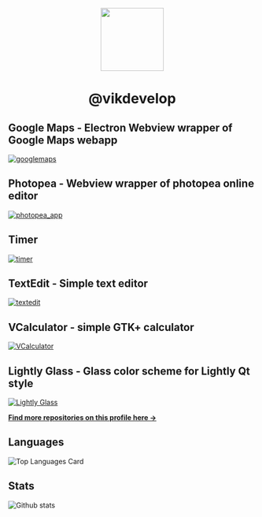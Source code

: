 <p align=center>
  <img align="center" width="128" height="128" src="https://avatars.githubusercontent.com/u/83600218?v=4">
</p>
<h1 align=center>@vikdevelop</h1>

## Google Maps - Electron Webview wrapper of Google Maps webapp
[![googlemaps](https://github-readme-stats.vercel.app/api/pin/?username=vikdevelop&repo=googlemaps)](https://github.com/vikdevelop/googlemaps)
## Photopea - Webview wrapper of photopea online editor
[![photopea_app](https://github-readme-stats.vercel.app/api/pin/?username=vikdevelop&repo=photopea_app)](https://github.com/vikdevelop/photopea_app)
## Timer
[![timer](https://github-readme-stats.vercel.app/api/pin/?username=vikdevelop&repo=timer)](https://github.com/vikdevelop/timer)
## TextEdit - Simple text editor
[![textedit](https://github-readme-stats.vercel.app/api/pin/?username=vikdevelop&repo=textedit)](https://github.com/vikdevelop/textedit)
## VCalculator - simple GTK+ calculator
[![VCalculator](https://github-readme-stats.vercel.app/api/pin/?username=vikdevelop&repo=VCalculator)](https://github.com/vikdevelop/VCalculator)
## Lightly Glass - Glass color scheme for Lightly Qt style
[![Lightly Glass](https://github-readme-stats.vercel.app/api/pin/?username=vikdevelop&repo=lightly-glass)](https://github.com/vikdevelop/lightly-glass)

<a href="https://github.com/vikdevelop?tab=repositories"><b>Find more repositories on this profile here →</b></a>

## Languages
![Top Languages Card](https://github-readme-stats.vercel.app/api/top-langs/?username=vikdevelop&theme=dark)
## Stats
![Github stats](https://github-readme-stats.vercel.app/api?username=vikdevelop&theme=dark&show_icons=true&count_private=true)
